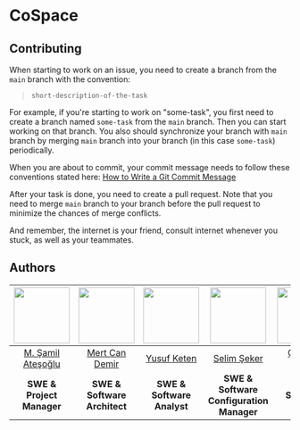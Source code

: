 # CoSpace


## Contributing

When starting to work on an issue, you need to create a branch from the `main` branch with the convention:

> `short-description-of-the-task`<br>

For example, if you're starting to work on "some-task", you first need to create a branch named `some-task` from the `main` branch. Then you can start working on that branch. You also should synchronize your branch with `main` branch by merging `main` branch into your branch (in this case `some-task`) periodically.

When you are about to commit, your commit message needs to follow these conventions stated here: [How to Write a Git Commit Message](https://chris.beams.io/posts/git-commit/)   

After your task is done, you need to create a pull request. Note that you need to merge `main` branch to your branch before the pull request to minimize the chances of merge conflicts. 

And remember, the internet is your friend, consult internet whenever you stuck, as well as your teammates.

## Authors


| <center> <img src="https://avatars.githubusercontent.com/u/16795283?s=400&u=4dbb99bbe652bc560fe113d400118373cc27980a&v=4" width="100"/></center> | <img src="https://avatars.githubusercontent.com/u/29679552?s=400&u=842d738be93cf0f725bd0b27d4dc4687930e41b4&v=4" width="100"/> | <img src="https://avatars.githubusercontent.com/u/26020675?s=400&u=21d660029292a2e2fb653a40e142b646670038a1&v=4" width="100"/> | <img src="https://avatars.githubusercontent.com/u/44788355?s=400&u=3c8a1a0c10768db805f85957365d4e1ed6aa01cd&v=4" width="100"/> | <img src="https://avatars.githubusercontent.com/u/45719739?s=400&u=3c1b2aee90357fe687ef525a73217aec2db94dc7&v=4" width="100"/> |
| --- | --- | --- | -- | -- |
| <center>[M. Şamil Ateşoğlu](https://github.com/shamilatesoglu) </center> | <center>[Mert Can Demir](https://github.com/validatedev)</center> | <center>[Yusuf Keten](https://github.com/yusufketen) </center> | <center>[Selim Şeker](https://github.com/selimseker) </center> |  <center>[Çağatay Yiğit](https://github.com/cagatayyigit) </center> |
| <center>**SWE & Project Manager** </center> | <center>**SWE & Software Architect** </center> | <center>**SWE & Software Analyst** </center> | <center>**SWE & Software Configuration Manager** </center> | <center>**SWE & Software Tester** </center>  |
